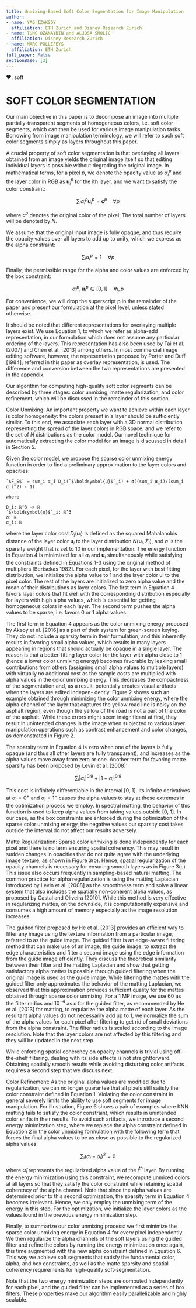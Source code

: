 ```yaml
---
title: Unmixing-Based Soft Color Segmentation for Image Manipulation
author:
- name: YAG IZAKSOY
  affiliation: ETH Zurich and Disney Research Zurich
- name: TUNC OZANAYDIN and ALJOSA SMOLIC
  affiliation: Disney Research Zurich
- name: MARC POLLEFEYS
  affiliation: ETH Zurich
full_paper: False
sectionBase: [3]
---
```

❤: soft
# SOFT COLOR SEGMENTATION
 
Our main objective in this paper is to decompose an image into multiple partially-transparent segments of homogeneous colors, i.e. soft color segments, which can then be used for various image manipulation tasks. Borrowing from image manipulation terminology, we will refer to such soft color segments simply as layers throughout this paper.

A crucial property of soft color segmentation is that overlaying all layers obtained from an image yields the original image itself so that editing individual layers is possible without degrading the original image. In mathematical terms, for a pixel $p$, we denote <span class="def:α">the opacity value as $α _i^p$ </span>and <span class="def:\boldsymbol{u}">the layer color in RGB as $\boldsymbol{u} ^p_i$ </span>for the ith layer. and we want to satisfy the color constraint:

$$
\sum_{i} α _{i}^{p} \boldsymbol{u} _{i}^{p}=\boldsymbol{c}^{p} \quad \forall p
$$


where $c^p$ denotes the original color of the pixel. The total number of layers will be denoted by $N$.


We assume that the original input image is fully opaque, and thus require the opacity values over all layers to add up to unity, which we express as the alpha constraint:


$$
\sum_{i} α _{i}^{p}=1 \quad \forall p
$$

Finally, the permissible range for the alpha and color values are enforced by the box constraint:

$$
α _{i}^{p}, \boldsymbol{u} _{i}^{p} \in[0,1] \quad \forall i, p
$$

For convenience, we will drop the superscript p in the remainder of the paper and present our formulation at the pixel level, unless stated otherwise.


It should be noted that different representations for overlaying multiple layers exist. We use Equation 1, to which we refer as alpha-add representation, in our formulation which does not assume any particular ordering of the layers. This representation has also been used by Tai et al. [2007] and Chen et al. [2013] among others. In most commercial image editing software, however, the representation proposed by Porter and Duff [1984], referred in this paper as overlay representation, is used. The difference and conversion between the two representations are presented in the appendix.

Our algorithm for computing high-quality soft color segments can be described by three stages: color unmixing, matte regularization, and color refinement, which will be discussed in the remainder of this section.

Color Unmixing: An important property we want to achieve within each layer is color homogeneity: the colors present in a layer should be sufficiently similar. To this end, we associate each layer with a 3D normal distribution representing the spread of the layer colors in RGB space, and we refer to the set of $N$ distributions as the color model. Our novel technique for automatically extracting the color model for an image is discussed in detail in Section 5.

Given the color model, we propose the sparse color unmixing energy function in order to find a preliminary approximation to the layer colors and opacities:


``` iheartla
`$F_S$` = sum_i α_i D_i(`$\boldsymbol{u}$`_i) + σ((sum_i α_i)/(sum_i α_i^2) - 1)

where

D_i: ℝ^3 -> ℝ
`$\boldsymbol{u}$`_i: ℝ^3
σ: ℝ
α_i: ℝ 
```
where <span class="def:D">the layer color cost $D _i( \boldsymbol{u}  _i)$ is defined as the squared Mahalanobis distance of the layer color $\boldsymbol{u}  _i$ to the layer distribution $N( \boldsymbol{u}  _i, Σ_i)$</span>, and <span class="def:σ">σ is the sparsity weight that is set to 10 in our implementation</span>. The energy function in Equation 4 is minimized for all $α _i$ and $\boldsymbol{u}  _i$ simultaneously while satisfying the constraints defined in Equations 1-3 using the original method of multipliers [Bertsekas 1982]. For each pixel, for the layer with best fitting distribution, we initialize the alpha value to 1 and the layer color ui to the pixel color. The rest of the layers are initialized to zero alpha value and the mean of their distributions as layer colors. The first term in Equation 4 favors layer colors that fit well with the corresponding distribution especially for layers with high alpha values, which is essential for getting homogeneous colors in each layer. The second term pushes the alpha values to be sparse, i.e. favors 0 or 1 alpha values.

The first term in Equation 4 appears as the color unmixing energy proposed by Aksoy et al. [2016] as a part of their system for green-screen keying. They do not include a sparsity term in their formulation, and this inherently results in favoring small alpha values, which results in many layers appearing in regions that should actually be opaque in a single layer. The reason is that a better-fitting layer color for the layer with alpha close to 1 (hence a lower color unmixing energy) becomes favorable by leaking small contributions from others (assigning small alpha values to multiple layers) with virtually no additional cost as the sample costs are multiplied with alpha values in the color unmixing energy. This decreases the compactness of the segmentation and, as a result, potentially creates visual artifacts when the layers are edited indepen- dently. Figure 2 shows such an example obtained through minimizing the color unmixing energy, where the alpha channel of the layer that captures the yellow road line is noisy on the asphalt region, even though the yellow of the road is not a part of the color of the asphalt. While these errors might seem insignificant at first, they result in unintended changes in the image when subjected to various layer manipulation operations such as contrast enhancement and color changes, as demonstrated in Figure 2.


The sparsity term in Equation 4 is zero when one of the layers is fully opaque (and thus all other layers are fully transparent), and increases as the alpha values move away from zero or one. Another term for favoring matte sparsity has been proposed by Levin et al. [2008]:

$$
\sum_{i}\left| α _{i}\right|^{0.9}+\left|1- α _{i}\right|^{0.9}
$$


This cost is infinitely differentiable in the interval [0, 1]. Its infinite derivatives at $α _{i}=0^{+}$ and $α _{i}=1^{-}$ causes the alpha values to stay at these extremes in the optimization process we employ. In spectral matting, the behavior of this function is used to keep alpha values from taking values outside [0, 1]. In our case, as the box constraints are enforced during the optimization of the sparse color unmixing energy, the negative values our sparsity cost takes outside the interval do not affect our results adversely.


Matte Regularization: Sparse color unmixing is done independently for each pixel and there is no term ensuring spatial coherency. This may result in sudden changes in opacities that do not quite agree with the underlying image texture, as shown in Figure 3(b). Hence, spatial regularization of the opacity channels is necessary for ensuring smooth layers as in Figure 3(c). This issue also occurs frequently in sampling-based natural matting. The common practice for alpha regularization is using the matting Laplacian introduced by Levin et al. [2008] as the smoothness term and solve a linear system that also includes the spatially non-coherent alpha values, as proposed by Gastal and Oliveira [2010]. While this method is very effective in regularizing mattes, on the downside, it is computationally expensive and consumes a high amount of memory especially as the image resolution increases.


The guided filter proposed by He et al. [2013] provides an efficient way to filter any image using the texture information from a particular image, referred to as the guide image. The guided filter is an edge-aware filtering method that can make use of an image, the guide image, to extract the edge characteristics and filter a second image using the edge information from the guide image efficiently. They discuss the theoretical similarity between their filter and the matting Laplacian and show that getting satisfactory alpha mattes is possible through guided filtering when the original image is used as the guide image. While filtering the mattes with the guided filter only approximates the behavior of the matting Laplacian, we observed that this approximation provides sufficient quality for the mattes obtained through sparse color unmixing. For a 1 MP image, we use 60 as the filter radius and $10^{−4}$ as ε for the guided filter, as recommended by He et al. [2013] for matting, to regularize the alpha matte of each layer. As the resultant alpha values do not necessarily add up to 1, we normalize the sum of the alpha values for each pixel after filtering to get rid of small deviations from the alpha constraint. The filter radius is scaled according to the image resolution. Note that the layer colors are not affected by this filtering and they will be updated in the next step.


While enforcing spatial coherency on opacity channels is trivial using off-the-shelf filtering, dealing with its side effects is not straightforward. Obtaining spatially smooth results while avoiding disturbing color artifacts requires a second step that we discuss next.

Color Refinement: As the original alpha values are modified due to regularization, we can no longer guarantee that all pixels still satisfy the color constraint defined in Equation 1. Violating the color constraint in general severely limits the ability to use soft segments for image manipulation. For illustration, Figure 6 shows a pair of examples where KNN matting fails to satisfy the color constraint, which results in unintended color shifts in their results. To avoid such artifacts, we introduce a second energy minimization step, where we replace the alpha constraint defined in Equation 2 in the color unmixing formulation with the following term that forces the final alpha values to be as close as possible to the regularized alpha values:

$$
\sum_{i}\left( α _{i}-\hat{α }_{i}\right)^{2}=0
$$


where $\hat{α }_{i}$ represents the regularized alpha value of the $i^{th}$ layer. By running the energy minimization using this constraint, we recompute unmixed colors at all layers so that they satisfy the color constraint while retaining spatial coherency of the alpha channel. Note that since the alpha values are determined prior to this second optimization, the sparsity term in Equation 4 becomes irrelevant. Hence, we only employ the unmixing term of the energy in this step. For the optimization, we initialize the layer colors as the values found in the previous energy minimization step.

Finally, to summarize our color unmixing process: we first minimize the sparse color unmixing energy in Equation 4 for every pixel independently. We then regularize the alpha channels of the soft layers using the guided filter and refine the colors by running the energy minimization once again, this time augmented with the new alpha constraint defined in Equation 6. This way we achieve soft segments that satisfy the fundamental color, alpha, and box constraints, as well as the matte sparsity and spatial coherency requirements for high-quality soft-segmentation.

Note that the two energy minimization steps are computed independently for each pixel, and the guided filter can be implemented as a series of box filters. These properties make our algorithm easily parallelizable and highly scalable.













